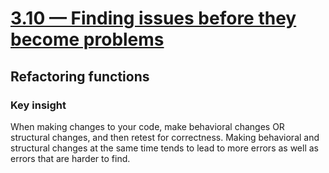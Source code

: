 # [3.10 — Finding issues before they become problems](https://www.learncpp.com/cpp-tutorial/finding-issues-before-they-become-problems/)

## Refactoring functions

### Key insight

When making changes to your code, make behavioral changes OR structural changes, and then retest for correctness.
Making behavioral and structural changes at the same time tends to lead to more errors as well as errors that are harder to find.
